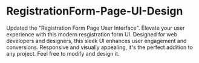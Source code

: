 # RegistrationForm-Page-UI-Design
Updated the "Registration Form Page User Interface". Elevate your user experience with this modern resgistration form UI. Designed for web developers and designers, this sleek UI enhances user engagement and conversions. Responsive and visually appealing, it's the perfect addition to any project. Feel free to modify and design it.
